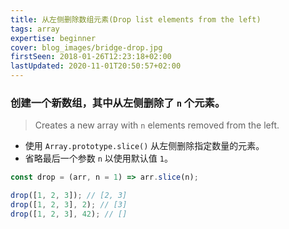 ```yaml
---
title: 从左侧删除数组元素(Drop list elements from the left)
tags: array
expertise: beginner
cover: blog_images/bridge-drop.jpg
firstSeen: 2018-01-26T12:23:18+02:00
lastUpdated: 2020-11-01T20:50:57+02:00
---
```


### 创建一个新数组，其中从左侧删除了 `n` 个元素。
> Creates a new array with `n` elements removed from the left.

- 使用 `Array.prototype.slice()` 从左侧删除指定数量的元素。
- 省略最后一个参数 `n` 以使用默认值 `1`。

```js
const drop = (arr, n = 1) => arr.slice(n);
```

```js
drop([1, 2, 3]); // [2, 3]
drop([1, 2, 3], 2); // [3]
drop([1, 2, 3], 42); // []
```
